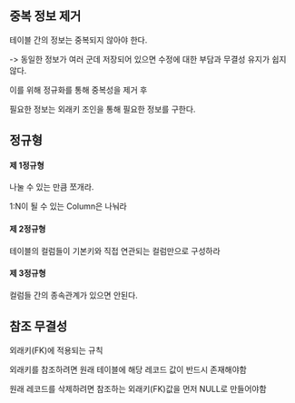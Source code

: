 ## 중복 정보 제거

테이블 간의 정보는 중복되지 않아야 한다.

-> 동일한 정보가 여러 군데 저장되어 있으면 수정에 대한 부담과 무결성 유지가 쉽지 않다.

이를 위해 정규화를 통해 중복성을 제거 후

필요한 정보는 외래키 조인을 통해 필요한 정보를 구한다.



## 정규형

#### 제 1정규형

나눌 수 있는 만큼 쪼개라.

1:N이 될 수 있는 Column은 나눠라

#### 제 2정규형

테이블의 컬럼들이 기본키와 직접 연관되는 컬럼만으로 구성하라



#### 제 3정규형

컬럼들 간의 종속관계가 있으면 안된다.



## 참조 무결성

외래키(FK)에 적용되는 규칙

외래키를 참조하려면 원래 테이블에 해당 레코드 값이 반드시 존재해야함

원래 레코드를 삭제하려면 참조하는 외래키(FK)값을 먼저 NULL로 만들어야함


